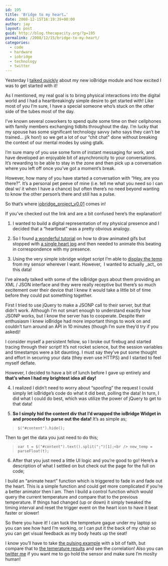 ```yaml
---
id: 195
title: 'Bridge to my heart…'
date: 2008-12-15T16:19:39+00:00
author: jay
layout: post
guid: http://blog.thecapacity.org/?p=195
permalink: /2008/12/15/bridge-to-my-heart/
categories:
  - code
  - hardware
  - iobridge
  - technology
  - twitter
---
```

Yesterday I [talked quickly](http://blog.thecapacity.org/2008/12/14/iobridge-setup/) about my new ioBridge module and how excited I was to get started with it!

As I mentioned, my real goal is to bring physical interactions into the digital world and I had a heartbreakingly simple desire to get started with! Like most of you I’m sure, I have a special someone who’s stuck on the other side of the tubes most of the day.

I’ve known several coworkers to spend quite some time on their cellphones with family members exchanging tidbits throughout the day. I’m lucky that my spouse has some significant technology savvy (who says they can’t be trained… j/k hon!) so we get a lot of our “chit chat” done without breaking the context of our mental modes by using gtalk.

I’m sure many of you use some form of instant messaging for work, and have developed an enjoyable bit of asynchronicity to your conversations. It’s rewarding to be able to stay in the zone and then pick up a conversation where you left off once you’ve got a moment’s break.

However, how many of you have started a conversation with “Hey, are you there?”. It’s a personal pet peeve of mine (i.e. tell me what you need so I can deal w/ it when I have a chance) but often there’s no need beyond wanting to know the other person’s there and still has a pulse.

So that’s where [iobridge\_project\_v0.01](http://www.wjhuie.com/heart.html) comes in!

If you’ve checked out the link and are a bit confused here’s the explanation!

1) I wanted to build a digital representation of my physical presence and I decided that a “heartbeat” was a pretty obvious analogy.

2) So I found [a wonderful tutorial](http://www.webdesign.org/web/photoshop/imageready-animation/drawing-animated-heart-exclusive-tutorial.9282.html) on how to draw animated gifs but stopped with [a single heart jpg](http://www.wjhuie.com/heart.jpg) and then needed to animate this beating in correspondence with my presence.

3) Using the very simple iobridge widget script I’m able to [display the temp](http://www.wjhuie.com/iotemp.html) from my sensor wherever I want. However,  I wanted to actually \_act\_ on this data!

I’ve already talked with some of the ioBridge guys about them providing an XML / JSON interface and they were really receptive but there’s so much excitement over their device that I knew it would take a little bit of time before they could put something together.

First I tried to use jQuery to make a JSONP call to their server, but that didn’t work. Although I’m not smart enough to understand exactly how JSONP works, but I know the server has to cooperate. Despite their enthusiasm I knew ioBridge had more important things to work on and couldn’t turn around an API in 10 minutes (though I’m sure they’d try if you asked)!

I consider myself a persistent fellow, so I broke out firebug and started tracing through their script! It’s not rocket science, but the session variables and timestamps were a bit daunting. I must say they’ve put some thought and effort in securing your data (they even use HTTPS) and I started to feel myself deflate.

However, I decided to have a bit of lunch before I gave up entirely and **that’s when I had my brightest idea all day!**

4) I realized I didn’t need to worry about “spoofing” the request I could simply let ioBridge’s code do what it did best, polling the data! In turn, I did what I could do best, which was utilize the power of jQuery to get to that data!

5) **So I simply hid the content div that I’d wrapped the ioBridge Widget in and proceeded to parse out the data!** It’s as simple as;

> `$("#content").hide();`

Then to get the data you just need to do this;

> `var t = $("#content").text().split(";")[1];<br />
new_temp = parseFloat(t);`

6) After that you just need a little UI logic and you’re good to go! Here’s a description of what I settled on but check out the page for the full on code;

I build an “animate heart” function which is triggered to fade in and fade out the heart. This is a simple function and could get more complicated if you’re a better animator then I am. Then I build a control function which would query the current temperature and compare that to the previous temperature. If things had changed (up or down) it simply tweaked the timing interval and reset the trigger event on the heart icon to have it beat faster or slower!

So there you have it! I can tuck the tempreture gague under my laptop so you can see how hard I’m working, or I can put it the back of my chair so you can get visual feedback as my body heats up the seat!

I know you’ll have to take [the pulsing example](http://www.wjhuie.com/heart.html) with a bit of faith, but compare that to [the temerature results](http://www.wjhuie.com/iotemp.html) and see the correlation! Also you can [twitter me](http://twitter.com/wjhuie) if you want me to go hold the sensor and make sure I’m moslty human!

